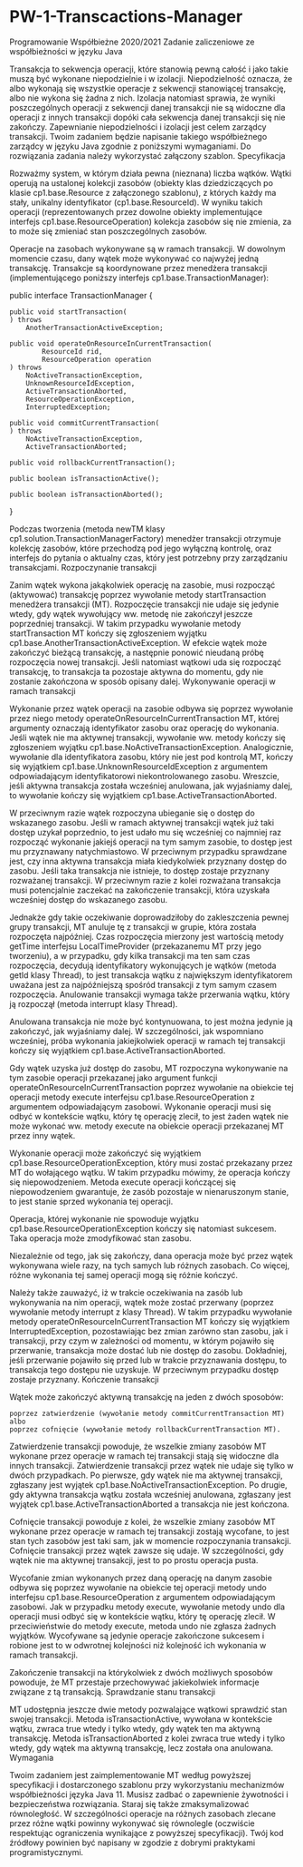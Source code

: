 # PW-1-Transcactions-Manager

Programowanie Współbieżne 2020/2021
Zadanie zaliczeniowe ze współbieżności w języku Java

Transakcja to sekwencja operacji, które stanowią pewną całość i jako takie muszą być wykonane niepodzielnie i w izolacji. Niepodzielność oznacza, że albo wykonają się wszystkie operacje z sekwencji stanowiącej transakcję, albo nie wykona się żadna z nich. Izolacja natomiast sprawia, że wyniki poszczególnych operacji z sekwencji danej transakcji nie są widoczne dla operacji z innych transakcji dopóki cała sekwencja danej transakcji się nie zakończy. Zapewnianie niepodzielności i izolacji jest celem zarządcy transakcji. Twoim zadaniem będzie napisanie takiego współbieżnego zarządcy w języku Java zgodnie z poniższymi wymaganiami. Do rozwiązania zadania należy wykorzystać załączony szablon.
Specyfikacja

Rozważmy system, w którym działa pewna (nieznana) liczba wątków. Wątki operują na ustalonej kolekcji zasobów (obiekty klas dziedziczących po klasie cp1.base.Resource z załączonego szablonu), z których każdy ma stały, unikalny identyfikator (cp1.base.ResourceId). W wyniku takich operacji (reprezentowanych przez dowolne obiekty implementujące interfejs cp1.base.ResourceOperation) kolekcja zasobów się nie zmienia, za to może się zmieniać stan poszczególnych zasobów.

Operacje na zasobach wykonywane są w ramach transakcji. W dowolnym momencie czasu, dany wątek może wykonywać co najwyżej jedną transakcję. Transakcje są koordynowane przez menedżera transakcji (implementującego poniższy interfejs cp1.base.TransactionManager):

public interface TransactionManager {

    public void startTransaction(
    ) throws
        AnotherTransactionActiveException;

    public void operateOnResourceInCurrentTransaction(
            ResourceId rid,
            ResourceOperation operation
    ) throws
        NoActiveTransactionException,
        UnknownResourceIdException,
        ActiveTransactionAborted,
        ResourceOperationException,
        InterruptedException;

    public void commitCurrentTransaction(
    ) throws
        NoActiveTransactionException,
        ActiveTransactionAborted;

    public void rollbackCurrentTransaction();

    public boolean isTransactionActive();

    public boolean isTransactionAborted();
}

Podczas tworzenia (metoda newTM klasy cp1.solution.TransactionManagerFactory) menedżer transakcji otrzymuje kolekcję zasobów, które przechodzą pod jego wyłączną kontrolę, oraz interfejs do pytania o aktualny czas, który jest potrzebny przy zarządzaniu transakcjami.
Rozpoczynanie transakcji

Zanim wątek wykona jakąkolwiek operację na zasobie, musi rozpocząć (aktywować) transakcję poprzez wywołanie metody startTransaction menedżera transakcji (MT). Rozpoczęcie transakcji nie udaje się jedynie wtedy, gdy wątek wywołujący ww. metodę nie zakończył jeszcze poprzedniej transakcji. W takim przypadku wywołanie metody startTransaction MT kończy się zgłoszeniem wyjątku cp1.base.AnotherTransactionActiveException. W efekcie wątek może zakończyć bieżącą transakcję, a następnie ponowić nieudaną próbę rozpoczęcia nowej transakcji. Jeśli natomiast wątkowi uda się rozpocząć transakcję, to transakcja ta pozostaje aktywna do momentu, gdy nie zostanie zakończona w sposób opisany dalej.
Wykonywanie operacji w ramach transakcji

Wykonanie przez wątek operacji na zasobie odbywa się poprzez wywołanie przez niego metody operateOnResourceInCurrentTransaction MT, której argumenty oznaczają identyfikator zasobu oraz operację do wykonania. Jeśli wątek nie ma aktywnej transakcji, wywołanie ww. metody kończy się zgłoszeniem wyjątku cp1.base.NoActiveTransactionException. Analogicznie, wywołanie dla identyfikatora zasobu, który nie jest pod kontrolą MT, kończy się wyjątkiem cp1.base.UnknownResourceIdException z argumentem odpowiadającym identyfikatorowi niekontrolowanego zasobu. Wreszcie, jeśli aktywna transakcja została wcześniej anulowana, jak wyjaśniamy dalej, to wywołanie kończy się wyjątkiem cp1.base.ActiveTransactionAborted.

W przeciwnym razie wątek rozpoczyna ubieganie się o dostęp do wskazanego zasobu. Jeśli w ramach aktywnej transakcji wątek już taki dostęp uzykał poprzednio, to jest udało mu się wcześniej co najmniej raz rozpocząć wykonanie jakiejś operacji na tym samym zasobie, to dostęp jest mu przyznawany natychmiastowo. W przeciwnym przypadku sprawdzane jest, czy inna aktywna transakcja miała kiedykolwiek przyznany dostęp do zasobu. Jeśli taka transakcja nie istnieje, to dostęp zostaje przyznany rozważanej transakcji. W przeciwnym razie z kolei rozważana transakcja musi potencjalnie zaczekać na zakończenie transakcji, która uzyskała wcześniej dostęp do wskazanego zasobu.

Jednakże gdy takie oczekiwanie doprowadziłoby do zakleszczenia pewnej grupy transakcji, MT anuluje tę z transakcji w grupie, która została rozpoczęta najpóźniej. Czas rozpoczęcia mierzony jest wartością metody getTime interfejsu LocalTimeProvider (przekazanemu MT przy jego tworzeniu), a w przypadku, gdy kilka transakcji ma ten sam czas rozpoczęcia, decydują identyfikatory wykonujących je wątków (metoda getId klasy Thread), to jest transakcja wątku z największym identyfikatorem uważana jest za najpóźniejszą spośród transakcji z tym samym czasem rozpoczęcia. Anulowanie transakcji wymaga także przerwania wątku, który ją rozpoczął (metoda interrupt klasy Thread).

Anulowana transakcja nie może być kontynuowana, to jest można jedynie ją zakończyć, jak wyjaśniamy dalej. W szczególności, jak wspomniano wcześniej, próba wykonania jakiejkolwiek operacji w ramach tej transakcji kończy się wyjątkiem cp1.base.ActiveTransactionAborted.

Gdy wątek uzyska już dostęp do zasobu, MT rozpoczyna wykonywanie na tym zasobie operacji przekazanej jako argument funkcji operateOnResourceInCurrentTransaction poprzez wywołanie na obiekcie tej operacji metody execute interfejsu cp1.base.ResourceOperation z argumentem odpowiadającym zasobowi. Wykonanie operacji musi się odbyć w kontekście wątku, który tę operację zlecił, to jest żaden wątek nie może wykonać ww. metody execute na obiekcie operacji przekazanej MT przez inny wątek.

Wykonanie operacji może zakończyć się wyjątkiem cp1.base.ResourceOperationException, który musi zostać przekazany przez MT do wołającego wątku. W takim przypadku mówimy, że operacja kończy się niepowodzeniem. Metoda execute operacji kończącej się niepowodzeniem gwarantuje, że zasób pozostaje w nienaruszonym stanie, to jest stanie sprzed wykonania tej operacji.

Operacja, której wykonanie nie spowoduje wyjątku cp1.base.ResourceOperationException kończy się natomiast sukcesem. Taka operacja może zmodyfikować stan zasobu.

Niezależnie od tego, jak się zakończy, dana operacja może być przez wątek wykonywana wiele razy, na tych samych lub różnych zasobach. Co więcej, różne wykonania tej samej operacji mogą się różnie kończyć.

Należy także zauważyć, iż w trakcie oczekiwania na zasób lub wykonywania na nim operacji, wątek może zostać przerwany (poprzez wywołanie metody interrupt z klasy Thread). W takim przypadku wywołanie metody operateOnResourceInCurrentTransaction MT kończy się wyjątkiem InterruptedException, pozostawiając bez zmian zarówno stan zasobu, jak i transakcji, przy czym w zależności od momentu, w którym pojawiło się przerwanie, transakcja może dostać lub nie dostęp do zasobu. Dokładniej, jeśli przerwanie pojawiło się przed lub w trakcie przyznawania dostępu, to transakcja tego dostępu nie uzyskuje. W przeciwnym przypadku dostęp zostaje przyznany.
Kończenie transakcji

Wątek może zakończyć aktywną transakcję na jeden z dwóch sposobów:

    poprzez zatwierdzenie (wywołanie metody commitCurrentTransaction MT) albo
    poprzez cofnięcie (wywołanie metody rollbackCurrentTransaction MT).

Zatwierdzenie transakcji powoduje, że wszelkie zmiany zasobów MT wykonane przez operacje w ramach tej transakcji stają się widoczne dla innych transakcji. Zatwierdzenie transakcji przez wątek nie udaje się tylko w dwóch przypadkach. Po pierwsze, gdy wątek nie ma aktywnej transakcji, zgłaszany jest wyjątek cp1.base.NoActiveTransactionException. Po drugie, gdy aktywna transakcja wątku została wcześniej anulowana, zgłaszany jest wyjątek cp1.base.ActiveTransactionAborted a transakcja nie jest kończona.

Cofnięcie transakcji powoduje z kolei, że wszelkie zmiany zasobów MT wykonane przez operacje w ramach tej transakcji zostają wycofane, to jest stan tych zasobów jest taki sam, jak w momencie rozpoczynania transakcji. Cofnięcie transakcji przez wątek zawsze się udaje. W szczególności, gdy wątek nie ma aktywnej transakcji, jest to po prostu operacja pusta.

Wycofanie zmian wykonanych przez daną operację na danym zasobie odbywa się poprzez wywołanie na obiekcie tej operacji metody undo interfejsu cp1.base.ResourceOperation z argumentem odpowiadającym zasobowi. Jak w przypadku metody execute, wywołanie metody undo dla operacji musi odbyć się w kontekście wątku, który tę operację zlecił. W przeciwieństwie do metody execute, metoda undo nie zgłasza żadnych wyjątków. Wycofywane są jedynie operacje zakończone sukcesem i robione jest to w odwrotnej kolejności niż kolejność ich wykonania w ramach transakcji.

Zakończenie transakcji na którykolwiek z dwóch możliwych sposobów powoduje, że MT przestaje przechowywać jakiekolwiek informacje związane z tą transakcją.
Sprawdzanie stanu transakcji

MT udostępnia jeszcze dwie metody pozwalające wątkowi sprawdzić stan swojej transakcji. Metoda isTransactionActive, wywołana w kontekście wątku, zwraca true wtedy i tylko wtedy, gdy wątek ten ma aktywną transakcję. Metoda isTransactionAborted z kolei zwraca true wtedy i tylko wtedy, gdy wątek ma aktywną transakcję, lecz została ona anulowana.
Wymagania

Twoim zadaniem jest zaimplementowanie MT według powyższej specyfikacji i dostarczonego szablonu przy wykorzystaniu mechanizmów współbieżności języka Java 11. Musisz zadbać o zapewnienie żywotności i bezpieczeństwa rozwiązania. Staraj się także zmaksymalizować równoległość. W szczególności operacje na różnych zasobach zlecane przez różne wątki powinny wykonywać się równolegle (oczwiście respektując ograniczenia wynikające z powyższej specyfikacji). Twój kod źródłowy powinien być napisany w zgodzie z dobrymi praktykami programistycznymi.
